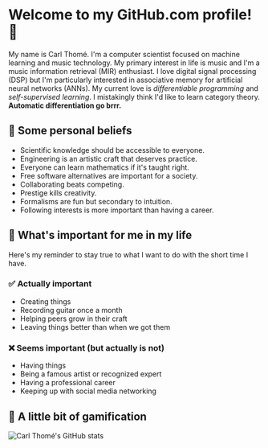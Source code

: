 # Welcome to my GitHub.com profile! 👋
My name is Carl Thomé. I'm a computer scientist focused on machine learning and music technology. My primary interest in life is music and I'm a music information retrieval (MIR) enthusiast. I love digital signal processing (DSP) but I'm particularly interested in associative memory for artificial neural networks (ANNs). My current love is _differentiable programming_ and _self-supervised learning_. I mistakingly think I'd like to learn category theory. **Automatic differentiation go brrr.**

## 🤔 Some personal beliefs
- Scientific knowledge should be accessible to everyone.
- Engineering is an artistic craft that deserves practice.
- Everyone can learn mathematics if it's taught right.
- Free software alternatives are important for a society.
- Collaborating beats competing.
- Prestige kills creativity.
- Formalisms are fun but secondary to intuition.
- Following interests is more important than having a career.

## 🤹 What's important for me in my life
Here's my reminder to stay true to what I want to do with the short time I have.

### ✅ Actually important
- Creating things
- Recording guitar once a month
- Helping peers grow in their craft
- Leaving things better than when we got them

### ❌ Seems important (but actually is not)
- Having things
- Being a famous artist or recognized expert
- Having a professional career
- Keeping up with social media networking

## 🍭 A little bit of gamification
![Carl Thomé's GitHub stats](https://github-readme-stats.vercel.app/api?username=carlthome&theme=github&show_icons=true&bg_color=30,e96443,904e95\&title_color=fff\&text_color=fff&show=reviews,discussions_started,discussions_answered,prs_merged,prs_merged_percentage)
